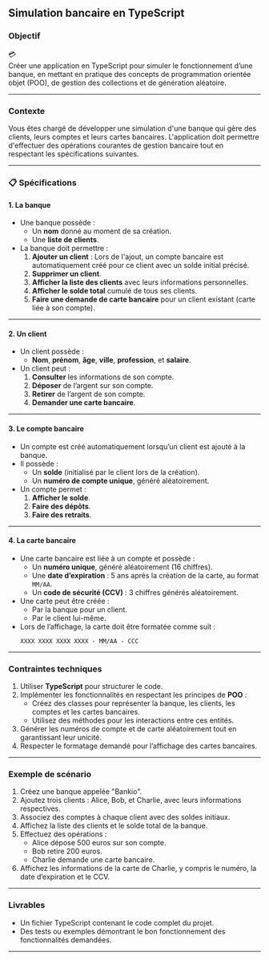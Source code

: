 ## **Simulation bancaire en TypeScript**

### **Objectif**
💳  
Créer une application en TypeScript pour simuler le fonctionnement d’une banque, en mettant en pratique des concepts de programmation orientée objet (POO), de gestion des collections et de génération aléatoire.

---

### **Contexte**
Vous êtes chargé de développer une simulation d'une banque qui gère des clients, leurs comptes et leurs cartes bancaires. L'application doit permettre d'effectuer des opérations courantes de gestion bancaire tout en respectant les spécifications suivantes.

---

### 📋 **Spécifications**

#### **1. La banque**
- Une banque possède :
  - Un **nom** donné au moment de sa création.
  - Une **liste de clients**.
- La banque doit permettre :
  1. **Ajouter un client** : Lors de l'ajout, un compte bancaire est automatiquement créé pour ce client avec un solde initial précisé.
  2. **Supprimer un client**.
  3. **Afficher la liste des clients** avec leurs informations personnelles.
  4. **Afficher le solde total** cumulé de tous ses clients.
  5. **Faire une demande de carte bancaire** pour un client existant (carte liée à son compte).

---

#### **2. Un client**
- Un client possède :
  - **Nom**, **prénom**, **âge**, **ville**, **profession**, et **salaire**.
- Un client peut :
  1. **Consulter** les informations de son compte.
  2. **Déposer** de l’argent sur son compte.
  3. **Retirer** de l’argent de son compte.
  4. **Demander une carte bancaire**.

---

#### **3. Le compte bancaire**
- Un compte est créé automatiquement lorsqu’un client est ajouté à la banque.
- Il possède :
  - Un **solde** (initialisé par le client lors de la création).
  - Un **numéro de compte unique**, généré aléatoirement.
- Un compte permet :
  1. **Afficher le solde**.
  2. **Faire des dépôts**.
  3. **Faire des retraits**.

---

#### **4. La carte bancaire**
- Une carte bancaire est liée à un compte et possède :
  - Un **numéro unique**, généré aléatoirement (16 chiffres).
  - Une **date d’expiration** : 5 ans après la création de la carte, au format `MM/AA`.
  - Un **code de sécurité (CCV)** : 3 chiffres générés aléatoirement.
- Une carte peut être créée :
  - Par la banque pour un client.
  - Par le client lui-même.
- Lors de l’affichage, la carte doit être formatée comme suit :  
  ```
  XXXX XXXX XXXX XXXX - MM/AA - CCC
  ```

---

### **Contraintes techniques**
1. Utiliser **TypeScript** pour structurer le code.
2. Implémenter les fonctionnalités en respectant les principes de **POO** :
   - Créez des classes pour représenter la banque, les clients, les comptes et les cartes bancaires.
   - Utilisez des méthodes pour les interactions entre ces entités.
3. Générer les numéros de compte et de carte aléatoirement tout en garantissant leur unicité.
4. Respecter le formatage demandé pour l’affichage des cartes bancaires.

---

### **Exemple de scénario**
1. Créez une banque appelée "Bankio".
2. Ajoutez trois clients : Alice, Bob, et Charlie, avec leurs informations respectives.
3. Associez des comptes à chaque client avec des soldes initiaux.
4. Affichez la liste des clients et le solde total de la banque.
5. Effectuez des opérations :
   - Alice dépose 500 euros sur son compte.
   - Bob retire 200 euros.
   - Charlie demande une carte bancaire.
6. Affichez les informations de la carte de Charlie, y compris le numéro, la date d’expiration et le CCV.

---

### **Livrables**
- Un fichier TypeScript contenant le code complet du projet.
- Des tests ou exemples démontrant le bon fonctionnement des fonctionnalités demandées.

---
